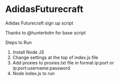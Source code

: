 # AdidasFuturecraft
Adidas Futurecraft sign up script

Thanks to @hunterbdm for base script

Steps to Run
1. Install Node JS
2. Change  settings at the top of index.js file
3. Add proxies to proxies.txt file in format ip:port or ip:port:username:password
4. Node index.js to run
